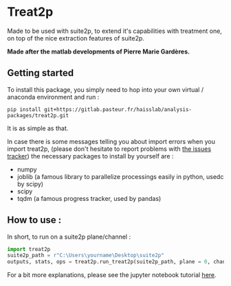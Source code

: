 # Treat2p

Made to be used with suite2p, to extend it's capabilities with treatment one, on top of the nice extraction features of suite2p.

**Made after the matlab developments of Pierre Marie Gardères.**

## Getting started

To install this package, you simply need to hop into your own virtual / anaconda environment and run :

```
pip install git+https://gitlab.pasteur.fr/haisslab/analysis-packages/treat2p.git
```

It is as simple as that. 

In case there is some messages telling you about import errors when you import treat2p, (please don't hesitate to report problems with [the issues tracker](https://gitlab.pasteur.fr/haisslab/analysis-packages/treat2p/-/issues)) the necessary packages to install by yourself are :

- numpy
- joblib (a famous library to parallelize processings easily in python, usedc by scipy)
- scipy
- tqdm (a famous progress tracker, used by pandas)

## How to use :

In short, to run on a suite2p plane/channel :

```python
import treat2p
suite2p_path = r"C:\Users\yourname\Desktop\suite2p"
outputs, stats, ops = treat2p.run_treat2p(suite2p_path, plane = 0, chan = 1)
```

For a bit more explanations, please see the jupyter notebook tutorial [here](https://gitlab.pasteur.fr/haisslab/analysis-packages/treat2p/-/blob/main/treat2p_tuto.ipynb).
